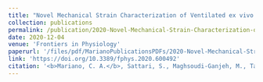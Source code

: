 ```yaml
---
title: "Novel Mechanical Strain Characterization of Ventilated ex vivo Porcine and Murine Lung using Digital Image Correlation"
collection: publications
permalink: /publication/2020-Novel-Mechanical-Strain-Characterization-of-Ventilated-ex-vivo-Porcine-and-Murine-Lung-using-Digital-Image-Correlation
date: 2020-12-04
venue: 'Frontiers in Physiology'
paperurl: '/files/pdf/MarianoPublicationsPDFs/2020-Novel-Mechanical-Strain-Characterization-of-Ventilated-ex-vivo-Porcine-and-Murine-Lung-using-Digital-Image-Correlation.pdf'
link: 'https://doi.org/10.3389/fphys.2020.600492'
citation: '<b>Mariano, C. A.</b>, Sattari, S., Maghsoudi-Ganjeh, M., Tartibi, M., Lo, D. D., & Eskandari, M. (2020). &quot;Novel mechanical strain characterization of ventilated ex vivo porcine and murine lung using digital image correlation. &quot; <i>Frontiers in Physiology</i>, 1536. doi:10.3389/fphys.2020.600492'
---
```



